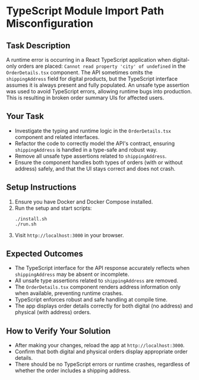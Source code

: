 # TypeScript Module Import Path Misconfiguration

## Task Description
A runtime error is occurring in a React TypeScript application when digital-only orders are placed: `Cannot read property 'city' of undefined` in the `OrderDetails.tsx` component. The API sometimes omits the `shippingAddress` field for digital products, but the TypeScript interface assumes it is always present and fully populated. An unsafe type assertion was used to avoid TypeScript errors, allowing runtime bugs into production. This is resulting in broken order summary UIs for affected users.

## Your Task
- Investigate the typing and runtime logic in the `OrderDetails.tsx` component and related interfaces.
- Refactor the code to correctly model the API's contract, ensuring `shippingAddress` is handled in a type-safe and robust way.
- Remove all unsafe type assertions related to `shippingAddress`.
- Ensure the component handles both types of orders (with or without address) safely, and that the UI stays correct and does not crash.

## Setup Instructions
1. Ensure you have Docker and Docker Compose installed.
2. Run the setup and start scripts:
    ```
    ./install.sh
    ./run.sh
    ```
3. Visit `http://localhost:3000` in your browser.

## Expected Outcomes
- The TypeScript interface for the API response accurately reflects when `shippingAddress` may be absent or incomplete.
- All unsafe type assertions related to `shippingAddress` are removed.
- The `OrderDetails.tsx` component renders address information only when available, preventing runtime crashes.
- TypeScript enforces robust and safe handling at compile time.
- The app displays order details correctly for both digital (no address) and physical (with address) orders.

## How to Verify Your Solution
- After making your changes, reload the app at `http://localhost:3000`.
- Confirm that both digital and physical orders display appropriate order details.
- There should be no TypeScript errors or runtime crashes, regardless of whether the order includes a shipping address.
